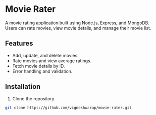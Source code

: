 # Movie Rater

A movie rating application built using Node.js, Express, and MongoDB. Users can rate movies, view movie details, and manage their movie list.

## Features
- Add, update, and delete movies.
- Rate movies and view average ratings.
- Fetch movie details by ID.
- Error handling and validation.

## Installation

1. Clone the repository

  ```bash
  git clone https://github.com/vigneshwarap/movie-rater.git
  ```
